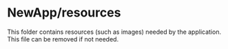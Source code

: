 # NewApp/resources

This folder contains resources (such as images) needed by the application. This file can
be removed if not needed.
